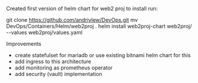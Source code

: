 Created first version of helm chart for web2 proj
to install run:

git clone https://github.com/andriylew/DevOps.git
mv DevOps/Containers/Helm/web2proj .
helm install web2proj-chart web2proj/ --values web2proj/values.yaml



Improvements
- create statefulset for mariadb or use existing bitnami helm chart for this
- add ingress to this architecture
- add monitoring as prometheus operator
- add security (vault) implementation
